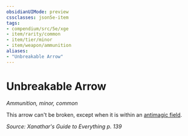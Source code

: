 ```yaml
---
obsidianUIMode: preview
cssclasses: json5e-item
tags:
- compendium/src/5e/xge
- item/rarity/common
- item/tier/minor
- item/weapon/ammunition
aliases: 
- "Unbreakable Arrow"
---
```

# Unbreakable Arrow
*Ammunition, minor, common*  


This arrow can't be broken, except when it is within an [antimagic field](/compendium/spells/antimagic-field.md).

*Source: Xanathar's Guide to Everything p. 139*